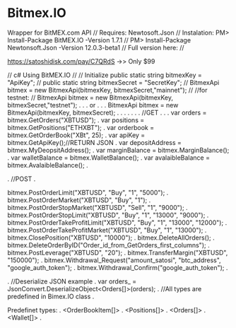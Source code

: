 # Bitmex.IO
Wrapper for BitMEX.com API
//
Requires:
Newtosoft.Json
//
Instalation:
PM> Install-Package BitMEX.IO -Version 1.7.1
//
PM> Install-Package Newtonsoft.Json -Version 12.0.3-beta1
//
Full version here:
//

https://satoshidisk.com/pay/C7QRdS  ->> Only $99


//
c#
Using BitMEX.IO
//
// Initialize
public static string bitmexKey = "ApiKey";
//
public static string bitmexSecret = "SecretKey";
//
BitmexApi bitmex = new BitmexApi(bitmexKey, bitmexSecret,"mainnet");
//
//for testnet:
//
BitmexApi bitmex = new BitmexApi(bitmexKey, bitmexSecret,"testnet");
.
.
.
or
.
.
.
BitmexApi bitmex = new BitmexApi(bitmexKey, bitmexSecret);
.
.
.
.
.
.
.
//GET
.
.
.
var orders = bitmex.GetOrders("XBTUSD");
.
var positions = bitmex.GetPositions("ETHXBT");
.
var orderbook = bitmex.GetOrderBook("XBt", 25);
.
var apiKey = bitmex.GetApiKey();//RETURN JSON
.
var depositAddress = bitmex.MyDeopsitAddress();
.
var marginBalance = bitmex.MarginBalance();
.
var walletBalance = bitmex.WalletBalance();
.
var avalaibleBalance = bitmex.AvalaibleBalance();
.

.
//POST
.


bitmex.PostOrderLimit("XBTUSD", "Buy", "1", "5000");
.
bitmex.PostOrderMarket("XBTUSD", "Buy", "1");
.
bitmex.PostOrderStopMarket("XBTUSD", "Sell", "1", "9000");
.
bitmex.PostOrderStopLimit("XBTUSD", "Buy", "1", "13000", "9000");
.
bitmex.PostOrderTakeProfitLimit("XBTUSD", "Buy", "1", "13000", "12000");
.
bitmex.PostOrderTakeProfitMarket("XBTUSD", "Buy", "1", "13000");
.
bitmex.ClosePosition("XBTUSD", "10000");
.
bitmex.DeleteAllOrders();
.
bitmex.DeleteOrderByID("Order_id_from_GetOrders_first_columns");
.
bitmex.PostLeverage("XBTUSD", "20");
.
bitmex.TransferMargin("XBTUSD", "150000");
.
bitmex.Withdrawal_Request("amount_satosi", "btc_address", "google_auth_token");
.
bitmex.Withdrawal_Confirm("google_auth_token");
.

.
//Deserialize JSON example
.
var orders_ = JsonConvert.DeserializeObject<Orders[]>(orders); 
.
//All types are predefined in Bimex.IO class
.


Predefinet types:
.
<OrderBookItem[]>
.
<Positions[]>
.
<Orders[]>
.
<Wallet[]>
.



